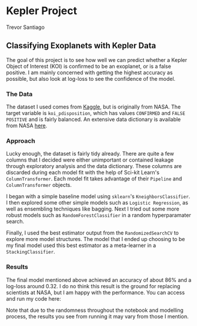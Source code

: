 # Kepler Project
Trevor Santiago

## Classifying Exoplanets with Kepler Data

The goal of this project is to see how well we can predict whether a Kepler Object of Interest (KOI) is confirmed to be an exoplanet, or is a false positive. I am mainly concerned with getting the highest accuracy as possible, but also look at log-loss to see the confidence of the model.

### The Data

The dataset I used comes from [Kaggle](https://www.kaggle.com/nasa/kepler-exoplanet-search-results), but is originally from NASA. The target variable is `koi_pdisposition`, which has values `CONFIRMED` and `FALSE POSITIVE` and is fairly balanced. An extensive data dictionary is available from NASA [here](https://exoplanetarchive.ipac.caltech.edu/docs/API_kepcandidate_columns.html).

### Approach

Lucky enough, the dataset is fairly tidy already. There are quite a few columns that I decided were either unimportant or contained leakage through exploratory analysis and the data dictionary. These columns are discarded during each model fit with the help of Sci-kit Learn's `ColumnTransformer`. Each model fit takes advantage of their `Pipeline` and `ColumnTransformer` objects.

I began with a simple baseline model using `sklearn`'s `KneighborsClassifier`. I then explored some other simple models such as `Logistic Regression`, as well as ensembling techniques like bagging. Next I tried out some more robust models such as `RandomForestClassifier` in a random hyperparamater search.

Finally, I used the best estimator output from the `RandomizedSearchCV` to explore more model structures. The model that I ended up choosing to be my final model used this best estimator as a meta-learner in a `StackingClassifier`. 

### Results

The final model mentioned above achieved an accuracy of about 86% and a log-loss around 0.32. I do no think this result is the ground for replacing scientists at NASA, but I am happy with the performance. You can access and run my code here:

Note that due to the randomness throughout the notebook and modelling process, the results you see from running it may vary from those I mention.
